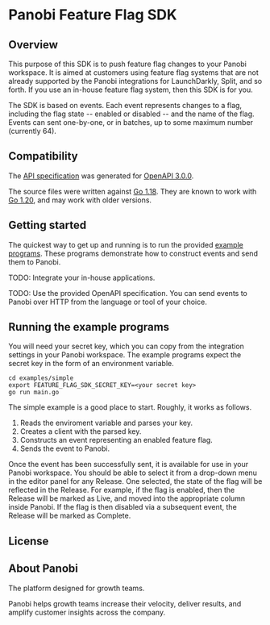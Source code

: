 # Panobi Feature Flag SDK

## Overview

This purpose of this SDK is to push feature flag changes to your Panobi workspace. It is aimed at customers using feature flag systems that are not already supported by the Panobi integrations for LaunchDarkly, Split, and so forth. If you use an in-house feature flag system, then this SDK is for you.

The SDK is based on events. Each event represents changes to a flag, including the flag state -- enabled or disabled -- and the name of the flag. Events can sent one-by-one, or in batches, up to some maximum number (currently 64).

## Compatibility

The [API specification](openapi.yaml) was generated for [OpenAPI 3.0.0](https://spec.openapis.org/oas/v3.0.0).

The source files were written against [Go 1.18](https://go.dev/doc/go1.18). They are known to work with [Go 1.20](https://go.dev/doc/go1.20), and may work with older versions.

## Getting started

The quickest way to get up and running is to run the provided [example programs](#running-the-example-programs). These programs demonstrate how to construct events and send them to Panobi. 

TODO: Integrate your in-house applications.

TODO: Use the provided OpenAPI specification. You can send events to Panobi over HTTP from the language or tool of your choice.

## Running the example programs

You will need your secret key, which you can copy from the integration settings in your Panobi workspace. The example programs expect the secret key in the form of an environment variable.

```console
cd examples/simple
export FEATURE_FLAG_SDK_SECRET_KEY=<your secret key>
go run main.go
```

The simple example is a good place to start. Roughly, it works as follows.

1. Reads the enviroment variable and parses your key.
2. Creates a client with the parsed key.
3. Constructs an event representing an enabled feature flag.
4. Sends the event to Panobi.

Once the event has been successfully sent, it is available for use in your Panobi workspace. You should be able to select it from a drop-down menu in the editor panel for any Release. One selected, the state of the flag will be reflected in the Release. For example, if the flag is enabled, then the Release will be marked as Live, and moved into the appropriate column inside Panobi. If the flag is then  disabled via a subsequent event, the Release will be marked as Complete.

## License

## About Panobi

The platform designed for growth teams.

Panobi helps growth teams increase their velocity, deliver results, and amplify customer insights across the company.
